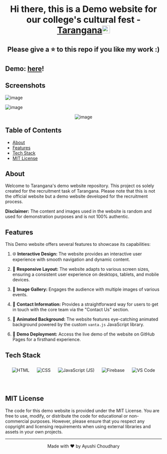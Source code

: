 

<div align="center">
   <h1>Hi there, this is a Demo website for our college's cultural fest -  <a href="https://ayushichoudhary-19.github.io/TaranganaWebsite/">Tarangana</a><img src="https://media.giphy.com/media/hvRJCLFzcasrR4ia7z/giphy.gif" width="25px"></h1>
</div>

<h2 align="center"> Please give a ⭐ to this repo if you like my work :) </h2>


## Demo: [here](https://ayushichoudhary-19.github.io/TaranganaWebsite/)!

## Screenshots
![image](https://github.com/ayushichoudhary-19/TaranganaWebsite/assets/73214455/712b0069-4ec0-4b58-8e32-4f961087a3a2)

![image](https://github.com/ayushichoudhary-19/TaranganaWebsite/assets/73214455/f44a95b2-4150-4b8a-b558-5222c07e5620 )

<div align="center" style="height: 10px;">

   ![image](https://github.com/ayushichoudhary-19/TaranganaWebsite/assets/73214455/7101c912-c858-49bf-8d64-7d21837097cf)

</div>




## Table of Contents

- [About](#about)
- [Features](#features)
- [Tech Stack](#tech-stack)
- [MIT License](#mit-license)

## About

Welcome to Tarangana's demo website repository. This project os solely created for the recruitment task of Tarangana. Please note that this is not the official website but a demo website developed for the recruitment process.

**Disclaimer:** The content and images used in the website is random and used for demonstration purposes and is not 100% authentic.

## Features

This Demo website offers several features to showcase its capabilities:

1. 🌐 **Interactive Design:** The website provides an interactive user experience with smooth navigation and dynamic content.

2. 📱 **Responsive Layout:** The website adapts to various screen sizes, ensuring a consistent user experience on desktops, tablets, and mobile devices.

3. 🎪 **Image Gallery:** Engages the audience with multiple images of various events.

4. 📧 **Contact Information:** Provides a straightforward way for users to get in touch with the core team via the "Contact Us" section.

6. 🌟 **Animated Background:** The website features eye-catching animated background powered by the custom `vanta.js` JavaScript library.

8. 🚀 **Demo Deployment:** Access the live demo of the website on GitHub Pages for a firsthand experience.


## Tech Stack

<p align="center">
  <img src="https://img.icons8.com/color/96/000000/html-5.png" alt="HTML" style="margin: 10px;">
  <img src="https://img.icons8.com/color/96/000000/css3.png" alt="CSS" style="margin: 10px;">
  <img src="https://img.icons8.com/color/96/000000/javascript.png" alt="JavaScript (JS)" style="margin: 10px;">
  <img src="https://img.icons8.com/color/96/000000/firebase.png" alt="Firebase" style="margin: 10px;">
  <img src="https://img.icons8.com/color/96/000000/visual-studio-code-2019.png" alt="VS Code" style="margin: 10px;">

</p>
<br>


## MIT License

The code for this demo website is provided under the MIT License. You are free to use, modify, or distribute the code for educational or non-commercial purposes. However, please ensure that you respect any copyright and licensing requirements when using external libraries and assets in your own projects.

---

<p align="center">
    Made with ❤️ by Ayushi Choudhary
</p>
